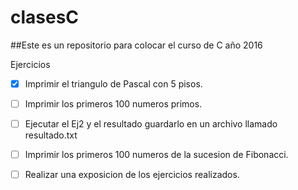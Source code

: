 # clasesC

##Este es un repositorio para colocar el curso de C año 2016 

Ejercicios

- [x]   Imprimir el triangulo de Pascal con 5 pisos.
- [ ]   Imprimir los primeros 100 numeros primos.
- [ ]   Ejecutar el Ej2 y el resultado guardarlo en un archivo llamado resultado.txt
- [ ]   Imprimir los primeros 100 numeros de la sucesion de Fibonacci.
- [ ]   Realizar una exposicion de los ejercicios realizados.  


